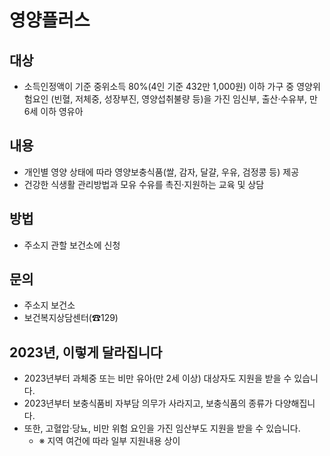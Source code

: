 # 영양플러스

## 대상
- 소득인정액이 기준 중위소득 80%(4인 기준 432만 1,000원) 이하 가구 중 영양위험요인 (빈혈, 저체중, 성장부진, 영양섭취불량 등)을 가진 임신부, 출산·수유부, 만 6세 이하 영유아  

## 내용
- 개인별 영양 상태에 따라 영양보충식품(쌀, 감자, 달걀, 우유, 검정콩 등) 제공 
- 건강한 식생활 관리방법과 모유 수유를 촉진·지원하는 교육 및 상담 

## 방법
- 주소지 관할 보건소에 신청

## 문의
- 주소지 보건소 
- 보건복지상담센터(☎129)

## 2023년, 이렇게 달라집니다
- 2023년부터 과체중 또는 비만 유아(만 2세 이상) 대상자도 지원을 받을 수 있습니다.
- 2023년부터 보충식품비 자부담 의무가 사라지고, 보충식품의 종류가 다양해집니다.
- 또한, 고혈압·당뇨, 비만 위험 요인을 가진 임산부도 지원을 받을 수 있습니다.
  - ※ 지역 여건에 따라 일부 지원내용 상이